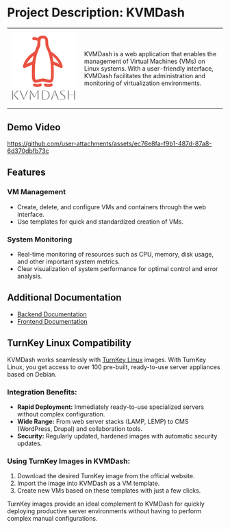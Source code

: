 # Project Description: KVMDash

<table style="border-collapse: collapse; width: 100%;">
    <tr>
        <td style="width: 150px; padding: 10px; vertical-align: middle;">
            <img src="./kvmdash.svg" alt="KvmDash Logo" style="max-width: 100%;">
        </td>
        <td style="padding: 10px; vertical-align: middle;">
            KVMDash is a web application that enables the management of Virtual Machines (VMs) on Linux systems.
            With a user-friendly interface, KVMDash facilitates the administration and monitoring of virtualization environments.
        </td>
    </tr>
</table>

## Demo Video

https://github.com/user-attachments/assets/ec76e8fa-f9b1-487d-87a8-6d370dbfb73c

## Features

### VM Management
- Create, delete, and configure VMs and containers through the web interface.
- Use templates for quick and standardized creation of VMs.

### System Monitoring
- Real-time monitoring of resources such as CPU, memory, disk usage, and other important system metrics.
- Clear visualization of system performance for optimal control and error analysis.

## Additional Documentation

- [Backend Documentation](https://github.com/KvmDash/KvmDash.back/blob/main/README.md)
- [Frontend Documentation](https://github.com/KvmDash/KvmDash.front/blob/main/README.md)

## TurnKey Linux Compatibility

KVMDash works seamlessly with [TurnKey Linux](http://mirror.turnkeylinux.org/turnkeylinux/images/iso/) images. With TurnKey Linux, you get access to over 100 pre-built, ready-to-use server appliances based on Debian.

### Integration Benefits:
- **Rapid Deployment:** Immediately ready-to-use specialized servers without complex configuration.
- **Wide Range:** From web server stacks (LAMP, LEMP) to CMS (WordPress, Drupal) and collaboration tools.
- **Security:** Regularly updated, hardened images with automatic security updates.

### Using TurnKey Images in KVMDash:
1. Download the desired TurnKey image from the official website.
2. Import the image into KVMDash as a VM template.
3. Create new VMs based on these templates with just a few clicks.

TurnKey images provide an ideal complement to KVMDash for quickly deploying productive server environments without having to perform complex manual configurations.
